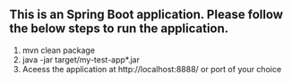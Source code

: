 ## This is an Spring Boot application. Please follow the below steps to run the application.

1. mvn clean package
2. java -jar target/my-test-app*.jar 
3. Aceess the application at http://localhost:8888/ or port of your choice       
     
